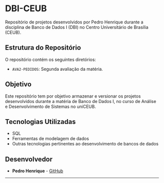 # DBI-CEUB

Repositório de projetos desenvolvidos por Pedro Henrique durante a disciplina de Banco de Dados I (DBI) no Centro Universitário de Brasília (CEUB).

## Estrutura do Repositório

O repositório contém os seguintes diretórios:

- `AVA2-PEDIDOS`: Segunda avaliação da matéria.

## Objetivo

Este repositório tem por objetivo armazenar e versionar os projetos desenvolvidos durante a matéria de Banco de Dados I, no curso de Análise e Desenvolvimento de Sistemas no uniCEUB.

## Tecnologias Utilizadas

- SQL
- Ferramentas de modelagem de dados
- Outras tecnologias pertinentes ao desenvolvimento de bancos de dados

## Desenvolvedor

- **Pedro Henrique** - [GitHub](https://github.com/Opedrohenrique27)

---

